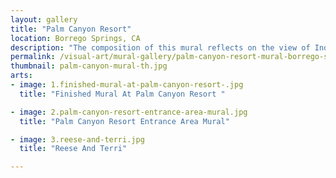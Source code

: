 ```yaml
---
layout: gallery
title: "Palm Canyon Resort"
location: Borrego Springs, CA
description: "The composition of this mural reflects on the view of Indian Head Mountain located directly behind the viewer. The image is painted on the wall near the main entrance to the resort."
permalink: /visual-art/mural-gallery/palm-canyon-resort-mural-borrego-springs-ca/
thumbnail: palm-canyon-mural-th.jpg
arts:
- image: 1.finished-mural-at-palm-canyon-resort-.jpg
  title: "Finished Mural At Palm Canyon Resort "

- image: 2.palm-canyon-resort-entrance-area-mural.jpg
  title: "Palm Canyon Resort Entrance Area Mural"

- image: 3.reese-and-terri.jpg
  title: "Reese And Terri"

---
```

